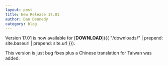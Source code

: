 ```yaml
---
layout: post
title: New Release 17.01
author: Dan Dennedy
category: blog
---
```

Version 17.01 is now available for [**DOWNLOAD**]({{ "/downloads/" | prepend: site.baseurl | prepend: site.url }}).

This version is just bug fixes plus a Chinese translation for Taiwan was added.
